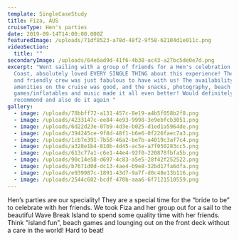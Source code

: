 ```yaml
---
template: SingleCaseStudy
title: Fiza, AUS
cruiseType: Hen's parties
date: 2019-09-14T14:00:00.000Z
featuredImage: /uploads/71df8523-a78d-48f2-9f58-62104d1e011c.png
videoSection:
  title: ""
secondaryImage: /uploads/64e6ad9d-41f6-4b38-ac43-a27bc5de0e7d.png
excerpt: "Went sailing with a group of friends for a Hen's celebration in Gold
  Coast, absolutely loved EVERY SINGLE THING about this experience! The helpful
  and friendly crew was just fabulous to have with us! The availability of
  amenities on the cruise was good, and the snacks, photography, beach
  games/inflatables and music made it all even better! Would definitely
  recommend and also do it again "
gallery:
  - image: /uploads/78bbff72-a131-457c-8e19-a4b5f058b2f8.png
  - image: /uploads/4233147c-ee84-4e93-9998-3e9ebfcb3051.png
  - image: /uploads/6d22d23e-07b9-4d3e-b025-d1ed1a5964de.png
  - image: /uploads/394245ce-9f8d-48f1-b6e6-0f226faec7a3.png
  - image: /uploads/1cb7e391-7b58-46a2-be7b-a4019c3af7c4.png
  - image: /uploads/a328e1b4-810b-4d45-ac5e-a7f050283cc5.png
  - image: /uploads/613c77a1-c6e1-44e4-92f0-220878fbfa5b.png
  - image: /uploads/90c14e58-d697-4c83-a5e5-28f42f252522.png
  - image: /uploads/b7671d0d-dc13-4ae4-b9e8-32bd17fa6dfa.png
  - image: /uploads/e939987c-1891-43d7-9a7f-d0c48e13b116.png
  - image: /uploads/2544c602-bcdf-470b-aaa6-6f7121510559.png
---
```

Hen’s parties are our speciality! They are a special time for the “bride to be” to celebrate with her friends. We took Fiza and her group out for a sail to the beautiful Wave Break Island to spend some quality time with her friends. Think "island fun", beach games and lounging out on the front deck without a care in the world! Hard to beat!